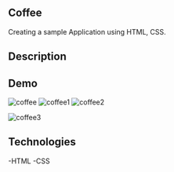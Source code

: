 ## Coffee
Creating a sample Application using HTML, CSS.

## Description

## Demo

![coffee](https://github.com/Nallanavya/coffee/assets/157112441/8a926488-b9d6-4b83-9148-102c15e56233)
![coffee1](https://github.com/Nallanavya/coffee/assets/157112441/f1e91370-c809-4aff-ab69-25d2bb7b00d6)
![coffee2](https://github.com/Nallanavya/coffee/assets/157112441/f3c238a1-fdf6-438e-af49-4448c905232c)

![coffee3](https://github.com/Nallanavya/coffee/assets/157112441/d3d42966-7ca7-486e-a64d-1fd83fc41dde)




## Technologies
-HTML
-CSS
